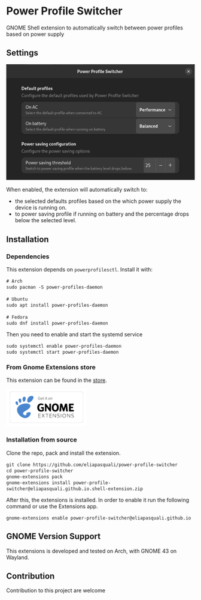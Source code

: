 # Power Profile Switcher
GNOME Shell extension to automatically switch between power profiles based on power supply

## Settings
![Settings window](.github/img/settings.jpg)  

When enabled, the extension will automatically switch to:
- the selected defaults profiles based on the which power supply the device is running on.
- to power saving profile if running on battery and the percentage drops below the selected level.

## Installation

### Dependencies
This extension depends on `powerprofilesctl`. Install it with:
```
# Arch
sudo pacman -S power-profiles-daemon

# Ubuntu
sudo apt install power-profiles-daemon

# Fedora
sudo dnf install power-profiles-daemon
```

Then you need to enable and start the systemd service
```
sudo systemctl enable power-profiles-daemon
sudo systemctl start power-profiles-daemon
```

### From Gnome Extensions store
This extension can be found in the [store](https://extensions.gnome.org/extension/5575/power-profile-switcher/).

[<img src=".github/img/store.png" height="100" alt="Get it on GNOME Extensions">](https://extensions.gnome.org/extension/5575/power-profile-switcher/)

### Installation from source
Clone the repo, pack and install the extension.
```
git clone https://github.com/eliapasquali/power-profile-switcher
cd power-profile-switcher
gnome-extensions pack
gnome-extensions install power-profile-switcher@eliapasquali.github.io.shell-extension.zip
```
After this, the extensions is installed. In order to enable it run the following command or use the Extensions app.
```
gnome-extensions enable power-profile-switcher@eliapasquali.github.io
```

## GNOME Version Support
This extensions is developed and tested on Arch, with GNOME 43 on Wayland.

## Contribution
Contribution to this project are welcome
